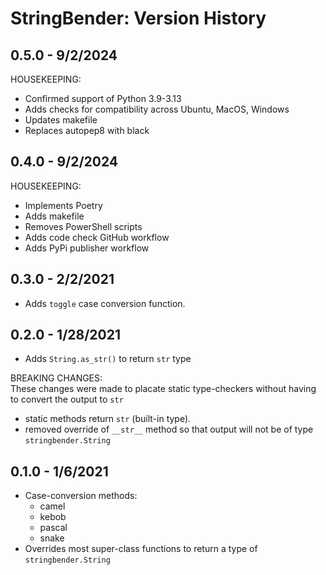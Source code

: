# StringBender: Version History

## 0.5.0 - 9/2/2024

HOUSEKEEPING:
- Confirmed support of Python 3.9-3.13
- Adds checks for compatibility across Ubuntu, MacOS, Windows
- Updates makefile
- Replaces autopep8 with black

## 0.4.0 - 9/2/2024

HOUSEKEEPING:
- Implements Poetry
- Adds makefile
- Removes PowerShell scripts
- Adds code check GitHub workflow
- Adds PyPi publisher workflow

## 0.3.0 - 2/2/2021
- Adds `toggle` case conversion function.

## 0.2.0 - 1/28/2021
- Adds `String.as_str()` to return `str` type

BREAKING CHANGES:<br>
These changes were made to placate static type-checkers without having to convert the output to `str`
- static methods return `str` (built-in type).
- removed override of `__str__` method so that output will not be of type `stringbender.String`

## 0.1.0 - 1/6/2021
- Case-conversion methods:
  - camel
  - kebob
  - pascal
  - snake
- Overrides most super-class functions to return a type of `stringbender.String`


